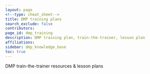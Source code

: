 ```yaml
---
layout: page
<!--type: cheat_sheet-->
title: DMP training plans
search_exclude: false
contributors:
page_id: dmp_training
description: DMP training plan, train-the-trainer, lesson plan
affiliations: 
sidebar: dmp_knowledge_base
toc: true
---
```


DMP train-the-trainer resources & lesson plans




